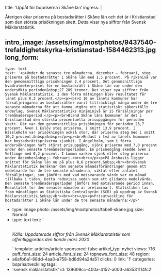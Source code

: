 title: 'Uppåt för bopriserna i Skåne län'
ingress: |
  <p>Återigen ökar priserna på bostadsrätter i Skåne län och det är i Kristianstad som den största prisökningen skett. Detta visar nya siffror från Svensk Mäklarstatistik.<span></span>
  </p>
  
intro_image: /assets/img/mostphotos/9437540-trefaldighetskyrka-kristianstad-1584462313.jpg
long_form:
  -
    type: text
    text: '<p>Under de senaste tre månaderna, december – februari, steg priserna på bostadsrätter i Skåne län med 1,5 procent. På riksnivå var den genomsnittliga prisökningen 2,4 procent. Det genomsnittliga kvadratmeterpriset för en bostadsrätt i Skåne län var under den undersökta perioden&nbsp;27 289 kronor. Det visar nya siffror från Svensk Mäklarstatistik. I den förra mätningen blev resultatet för länet plus 0,3 procent.</p><p><br>I 16 av länets kommuner har försäljningarna av bostadsrätter varit tillräckligt många under de tre senaste månaderna för att kunna utgöra ett statistiskt säkerställt underlag. Svensk Mäklarstatistiks miniminivå är 25 försäljningar per tremånadersperiod.</p><p><br>Bland Skåne läns kommuner är det i Kristianstad den största procentuella prisuppgången för perioden skett. Där var den genomsnittliga prisökningen för perioden 23,7 procent. Även i Eslöv steg priserna, i snitt 13,9 procent. I Hässleholm var prisökningen också stor, där priserna steg med i snitt 10,2 procent.&nbsp;&nbsp;</p><p><br>Endast i två av länets kommuner har bostadsrättspriserna sjunkit. I Ängelholm, som i förra undersökningen haft störst prisuppgång, sjönk priserna med 7,0 procent under den senaste tremånadersperioden. En prisnedgång skedde även i Vellinge med 0,2 procent. I Lomma varken sjönk eller steg priserna under december&nbsp;– februari.<br><br></p><p>På årsbasis ligger snittet för Skåne län nu på plus 8,6 procent.&nbsp;<br><br>Svensk Mäklarstatistik beräknar den senaste månadsförändringen genom ett medelvärde för de tre senaste månaderna, viktat efter antalet försäljningar, som jämförs med vad motsvarande värde var en månad tillbaka i tiden. Detta redovisas sedan som ett glidande medelvärde. Den senaste tremånadersperioden jämförs med motsvarande period innan. Resultatet för den senaste månaden är preliminärt. Statistiken tas fram månatligen av Statistiska Centralbyrån (SCB) på uppdrag av Svensk Mäklarstatistik.&nbsp;<br><br><br></p><p>Prisutveckling för bostadsrätter i Skåne län under de tre senaste månaderna:</p>'
  -
    type: image
    photo: /assets/img/mostphotos/tabell-skane.jpg
    size: Normal
  -
    type: text
    text: '<p><br><i>Källa: Uppdaterade siffror från Svensk Mäklarstatistik som offentliggjordes den tionde mars 2020 </i></p>'
template: articles/article
sponsored: false
artikel_typ: nyhet
views: 716
puff_font_size: 24
article_font_size: 24
topnews_font_size: 48
region:
  - a6afb6a1-88dd-4aa3-a758-bd8d94a24a51
clicks: 0
link: '1'
categories: boprisutveckling
tags:
  - 'svensk mäklarstatistik'
id: 139609cc-400a-4152-a003-a63531114fc2

